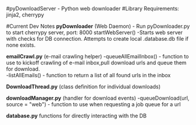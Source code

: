 #pyDownloadServer - Python web downloader
#Library Requirements: jinja2, cherrypy




#Current Dev Notes
**pyDownloader** (Web Daemon) - Run pyDownloader.py to start cherrypy server, port: 8000
	startWebServer() -Starts web server with checks for DB connection. Attempts to create local .database.db file if none exists.

**emailCrawl.py** (e-mail crawling helper)
    -queueAllEmailInbox() - function to use to kickoff crawling of e-mail inbox,pull download urls and queue them for download.  
    -listAllEmails() - function to return a list of all found urls in the inbox


**DownloadThread.py** (class definition for individual downloads)

**downloadManager.py** (handler for download events)
	-queueDownload(url, source = "web") - function to use when requesting a job queue for a url

**database.py**  functions for directly interacting with the DB
	